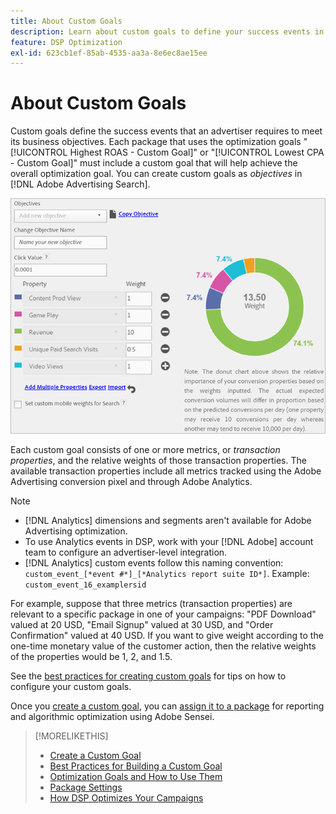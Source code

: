 ```yaml
---
title: About Custom Goals
description: Learn about custom goals to define your success events in packages optimized for the lowest CPA or the highest ROAS.
feature: DSP Optimization
exl-id: 623cb1ef-85ab-4535-aa3a-8e6ec8ae15ee
---
```

# About Custom Goals

Custom goals define the success events that an advertiser requires to meet its business objectives. Each package that uses the optimization goals "[!UICONTROL Highest ROAS - Custom Goal]" or "[!UICONTROL Lowest CPA - Custom Goal]" must include a custom goal that will help achieve the overall optimization goal. You can create custom goals as *objectives* in [!DNL Adobe Advertising Search].

![custom goals](/help/dsp/assets/objective-goals.png)

Each custom goal consists of one or more metrics, or *transaction properties*, and the relative weights of those transaction properties. The available transaction properties include all metrics tracked using the Adobe Advertising conversion pixel and through Adobe Analytics.

>[!NOTE]
>
>* [!DNL Analytics] dimensions and segments aren't available for Adobe Advertising optimization.
>* To use Analytics events in DSP, work with your [!DNL Adobe] account team to configure an advertiser-level integration.
>* [!DNL Analytics] custom events follow this naming convention: `custom_event_[*event #*]_[*Analytics report suite ID*]`. Example: `custom_event_16_examplersid`

For example, suppose that three metrics (transaction properties) are relevant to a specific package in one of your campaigns: "PDF Download" valued at 20 USD, "Email Signup" valued at 30 USD, and "Order Confirmation" valued at 40 USD. If you want to give weight according to the one-time monetary value of the customer action, then the relative weights of the properties would be 1, 2, and 1.5.

See the [best practices for creating custom goals](custom-goal-best-practices.md) for tips on how to configure your custom goals.

Once you [create a custom goal](custom-goal-create.md), you can [assign it to a package](/help/dsp/campaign-management/packages/package-settings.md) for reporting and algorithmic optimization using Adobe Sensei.

>[!MORELIKETHIS]
>
>* [Create a Custom Goal](custom-goal-create.md)
>* [Best Practices for Building a Custom Goal](custom-goal-best-practices.md)
>* [Optimization Goals and How to Use Them](optimization-goals.md)
>* [Package Settings](/help/dsp/campaign-management/packages/package-settings.md)
> * [How DSP Optimizes Your Campaigns](optimization-how-dsp-optimizes-campaigns.md)
